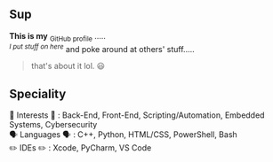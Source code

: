 ## Sup
**This is my** <sub>GitHub profile</sub> ..... <br>
<sup>_I put stuff on here_</sup> and poke around at others' stuff..... <br>
> that's about it lol. 😃

## Speciality
🧠 Interests 🧠 : Back-End, Front-End, Scripting/Automation, Embedded Systems, Cybersecurity
<br>
🗣️ Languages 🗣️ : C++, Python, HTML/CSS, PowerShell, Bash
<br>
✏️ IDEs ✏️ : Xcode, PyCharm, VS Code

